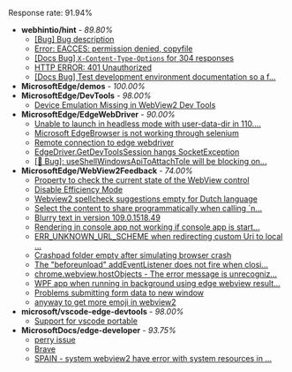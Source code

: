 Response rate: 91.94%

* **webhintio/hint** - _89.80%_
  * [[Bug] Bug description](https://github.com/webhintio/hint/issues/5435)
  * [Error: EACCES: permission denied, copyfile](https://github.com/webhintio/hint/issues/5432)
  * [[Docs Bug] `X-Content-Type-Options` for 304 responses](https://github.com/webhintio/hint/issues/5417)
  * [HTTP ERROR: 401 Unauthorized](https://github.com/webhintio/hint/issues/5362)
  * [[Docs Bug] Test development environment documentation so a f...](https://github.com/webhintio/hint/issues/5404)
* **MicrosoftEdge/demos** - _100.00%_
* **MicrosoftEdge/DevTools** - _98.00%_
  * [Device Emulation Missing in WebView2 Dev Tools](https://github.com/MicrosoftEdge/DevTools/issues/134)
* **MicrosoftEdge/EdgeWebDriver** - _90.00%_
  * [Unable to launch in headless mode with user-data-dir in 110....](https://github.com/MicrosoftEdge/EdgeWebDriver/issues/69)
  * [Microsoft EdgeBrowser is not working through selenium](https://github.com/MicrosoftEdge/EdgeWebDriver/issues/68)
  * [Remote connection to edge webdriver](https://github.com/MicrosoftEdge/EdgeWebDriver/issues/67)
  * [EdgeDriver.GetDevToolsSession hangs SocketException](https://github.com/MicrosoftEdge/EdgeWebDriver/issues/65)
  * [[🐛 Bug]: useShellWindowsApiToAttachToIe will be blocking on...](https://github.com/MicrosoftEdge/EdgeWebDriver/issues/34)
* **MicrosoftEdge/WebView2Feedback** - _74.00%_
  * [Property to check the current state of the WebView control](https://github.com/MicrosoftEdge/WebView2Feedback/issues/3239)
  * [Disable Efficiency Mode](https://github.com/MicrosoftEdge/WebView2Feedback/issues/3238)
  * [Webview2 spellcheck suggestions empty for Dutch language](https://github.com/MicrosoftEdge/WebView2Feedback/issues/3237)
  * [Select the content to share programmatically when calling `n...](https://github.com/MicrosoftEdge/WebView2Feedback/issues/3188)
  * [Blurry text in version 109.0.1518.49](https://github.com/MicrosoftEdge/WebView2Feedback/issues/3180)
  * [Rendering in console app not working if console app is start...](https://github.com/MicrosoftEdge/WebView2Feedback/issues/3177)
  * [ERR_UNKNOWN_URL_SCHEME when redirecting custom Uri to local ...](https://github.com/MicrosoftEdge/WebView2Feedback/issues/3230)
  * [Crashpad folder empty after simulating browser crash](https://github.com/MicrosoftEdge/WebView2Feedback/issues/3225)
  * [The "beforeunload" addEventListener does not fire when closi...](https://github.com/MicrosoftEdge/WebView2Feedback/issues/3217)
  * [chrome.webview.hostObjects - The error message is unrecogniz...](https://github.com/MicrosoftEdge/WebView2Feedback/issues/3210)
  * [WPF app when running in background using edge webview result...](https://github.com/MicrosoftEdge/WebView2Feedback/issues/3207)
  * [Problems submitting form data to new window ](https://github.com/MicrosoftEdge/WebView2Feedback/issues/3203)
  * [anyway to get more emoji in webview2](https://github.com/MicrosoftEdge/WebView2Feedback/issues/3182)
* **microsoft/vscode-edge-devtools** - _98.00%_
  * [Support for vscode portable](https://github.com/microsoft/vscode-edge-devtools/issues/1379)
* **MicrosoftDocs/edge-developer** - _93.75%_
  * [perry issue](https://github.com/MicrosoftDocs/edge-developer/issues/2463)
  * [Brave](https://github.com/MicrosoftDocs/edge-developer/issues/2462)
  * [SPAIN - system webview2 have error with system resources in ...](https://github.com/MicrosoftDocs/edge-developer/issues/2461)